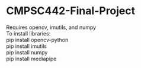 # CMPSC442-Final-Project
Requires opencv, imutils, and numpy </br>
To install libraries: </br>
pip install opencv-python </br>
pip install imutils </br>
pip install numpy </br>
pip install mediapipe </br>
